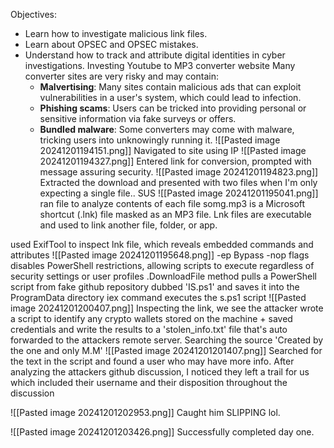 Objectives: 
- Learn how to investigate malicious link files.
- Learn about OPSEC and OPSEC mistakes.
- Understand how to track and attribute digital identities in cyber investigations.
Investing Youtube to MP3 converter website 
	Many converter sites are very risky and may contain: 
	- **Malvertising**: Many sites contain malicious ads that can exploit vulnerabilities in a user's system, which could lead to infection.
	- **Phishing scams**: Users can be tricked into providing personal or sensitive information via fake surveys or offers.
	- **Bundled malware**: Some converters may come with malware, tricking users into unknowingly running it.
![[Pasted image 20241201194151.png]]
	Navigated to site using IP
![[Pasted image 20241201194327.png]]
	Entered link for conversion, prompted with message assuring security. 
![[Pasted image 20241201194823.png]]
	Extracted the download and presented with two files when I'm only expecting a single file.. SUS
![[Pasted image 20241201195041.png]]
	ran file to analyze contents of each file
	somg.mp3 is a Microsoft shortcut (.lnk) file masked as an MP3 file. 
		Lnk files are executable and used to link another file, folder, or app. 


used ExifTool to inspect lnk file, which reveals embedded commands and attributes
	![[Pasted image 20241201195648.png]]
	-ep Bypass -nop flags disables PowerShell restrictions, allowing scripts to execute regardless of security settings or user profiles
	.DownloadFile method pulls a PowerShell script from fake github repository dubbed 'IS.ps1' and saves it into the ProgramData directory
	iex command executes the s.ps1 script 
![[Pasted image 20241201200407.png]]
	Inspecting the link, we see the attacker wrote a script to identify any crypto wallets stored on the machine + saved credentials and write the results to a 'stolen_info.txt' file that's auto forwarded to the attackers remote server. 
Searching the source 'Created by the one and only M.M'
![[Pasted image 20241201201407.png]]
	Searched for the text in the script and found a user who may have more info. 
After analyzing the attackers github discussion, I noticed they left a trail for us which included their username and their disposition throughout the discussion 

![[Pasted image 20241201202953.png]]
	Caught him SLIPPING lol.

![[Pasted image 20241201203426.png]]
	Successfully completed day one. 




	
